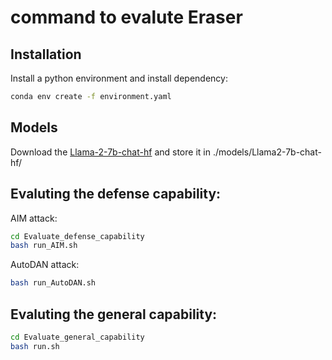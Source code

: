 # command to evalute Eraser

## Installation
Install a python environment and install dependency:
```bash
conda env create -f environment.yaml
```

## Models
Download the [Llama-2-7b-chat-hf](https://huggingface.co/meta-llama/Llama-2-7b-chat-hf) and store it in ./models/Llama2-7b-chat-hf/

## Evaluting the defense capability:
AIM attack:
```bash
cd Evaluate_defense_capability
bash run_AIM.sh
```
AutoDAN attack:
```bash
bash run_AutoDAN.sh
```

## Evaluting the general capability:
```bash
cd Evaluate_general_capability
bash run.sh
```
